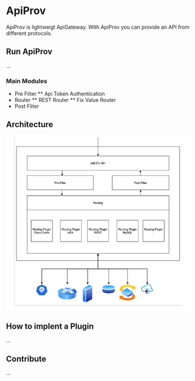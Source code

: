 # ApiProv

ApiProv is lightweigt ApiGateway. With ApiProv you can provide an API from different protocols. 

## Run ApiProv
...

### Main Modules
* Pre Filter
** Api Token Authentication
* Router
** REST Router
** Fix Value Router
* Post Filter

## Architecture
![Image of Yaktocat](https://github.com/floriandulzky/ApiProv/blob/master/Documentation/ApiProvArchitecture.png?raw=true)

## How to implent a Plugin
...

## Contribute
...
